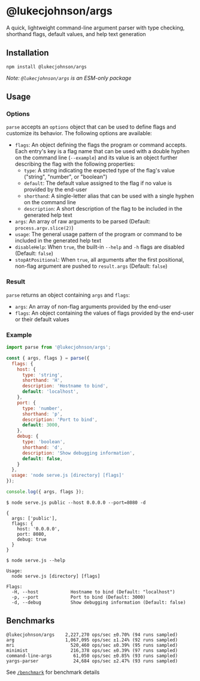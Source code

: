 # @lukecjohnson/args

A quick, lightweight command-line argument parser with type checking, 
shorthand flags, default values, and help text generation


## Installation

```
npm install @lukecjohnson/args
```

*Note: `@lukecjohnson/args` is an ESM-only package*


## Usage

### Options

`parse` accepts an `options` object that can be used to define flags and 
customize its behavior. The following options are available:

- `flags`: An object defining the flags the program or command accepts. Each 
  entry's key is a flag name that can be used with a double hyphen on the 
  command line (`--example`) and its value is an object further describing the 
  flag with the following properties:
  - `type`: A string indicating the expected type of the flag's value 
    ("string", "number", or "boolean")
  - `default`: The default value assigned to the flag if no value is provided by
    the end-user
  - `shorthand`: A single-letter alias that can be used with a single hyphen on
    the command line
  - `description`: A short description of the flag to be included in the
    generated help text
- `args`: An array of raw arguments to be parsed (Default: `process.argv.slice(2)`)
- `usage`: The general usage pattern of the program or command to be included
  in the generated help text
- `disableHelp`: When `true`, the built-in `--help` and `-h` flags are
  disabled (Default: `false`)
- `stopAtPositional`: When `true`, all arguments after the first positional,
  non-flag argument are pushed to `result.args` (Default: `false`)


### Result

`parse` returns an object containing `args` and `flags`:

- `args`: An array of non-flag arguments provided by the end-user
- `flags`: An object containing the values of flags provided by the end-user or 
  their default values


### Example

```js
import parse from '@lukecjohnson/args';

const { args, flags } = parse({
  flags: {
    host: {
      type: 'string',
      shorthand: 'H',
      description: 'Hostname to bind',
      default: 'localhost',
    },
    port: {
      type: 'number',
      shorthand: 'p',
      description: 'Port to bind',
      default: 3000,
    },
    debug: {
      type: 'boolean',
      shorthand: 'd',
      description: 'Show debugging information',
      default: false,
    }
  },
  usage: 'node serve.js [directory] [flags]'
});

console.log({ args, flags });
```

```console
$ node serve.js public --host 0.0.0.0 --port=8080 -d

{
  args: ['public'],
  flags: {
    host: '0.0.0.0',
    port: 8080,
    debug: true
  }
}
```

```console
$ node serve.js --help

Usage:
  node serve.js [directory] [flags]

Flags:
  -H, --host            Hostname to bind (Default: "localhost")
  -p, --port            Port to bind (Default: 3000)
  -d, --debug           Show debugging information (Default: false)

```


## Benchmarks

```
@lukecjohnson/args    2,227,270 ops/sec ±0.70% (94 runs sampled)
arg                   1,067,095 ops/sec ±1.24% (92 runs sampled)
mri                     520,460 ops/sec ±0.39% (95 runs sampled)
minimist                216,378 ops/sec ±0.39% (97 runs sampled)
command-line-args        61,050 ops/sec ±0.85% (93 runs sampled)
yargs-parser             24,684 ops/sec ±2.47% (93 runs sampled)
```

See [`/benchmark`](benchmark) for benchmark details
